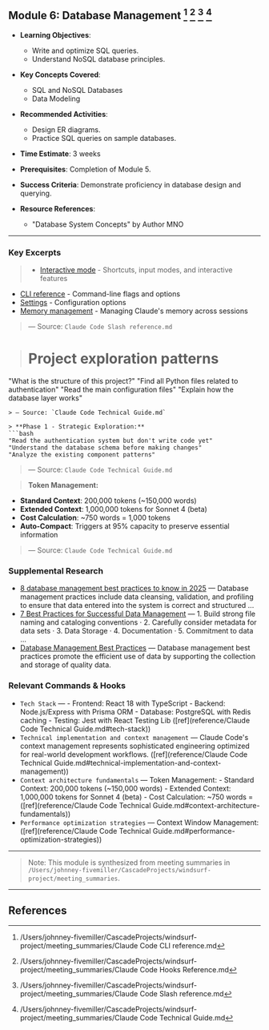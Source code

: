## Module 6: Database Management [^1] [^2] [^3] [^4]

- **Learning Objectives**: 
  - Write and optimize SQL queries.
  - Understand NoSQL database principles.

- **Key Concepts Covered**:
  - SQL and NoSQL Databases
  - Data Modeling

- **Recommended Activities**:
  - Design ER diagrams.
  - Practice SQL queries on sample databases.

- **Time Estimate**: 3 weeks

- **Prerequisites**: Completion of Module 5.

- **Success Criteria**: Demonstrate proficiency in database design and querying.

- **Resource References**: 
  - "Database System Concepts" by Author MNO

---

### Key Excerpts

> * [Interactive mode](/en/docs/claude-code/interactive-mode) - Shortcuts, input modes, and interactive features
* [CLI reference](/en/docs/claude-code/cli-reference) - Command-line flags and options
* [Settings](/en/docs/claude-code/settings) - Configuration options
* [Memory management](/en/docs/claude-code/memory) - Managing Claude's memory across sessions
> — Source: `Claude Code Slash reference.md`

> # Project exploration patterns
"What is the structure of this project?"
"Find all Python files related to authentication"
"Read the main configuration files"
"Explain how the database layer works"
```
> — Source: `Claude Code Technical Guide.md`

> **Phase 1 - Strategic Exploration:**
```bash
"Read the authentication system but don't write code yet"
"Understand the database schema before making changes"
"Analyze the existing component patterns"
```
> — Source: `Claude Code Technical Guide.md`

> **Token Management:**
- **Standard Context**: 200,000 tokens (~150,000 words)
- **Extended Context**: 1,000,000 tokens for Sonnet 4 (beta)
- **Cost Calculation**: ~750 words = 1,000 tokens
- **Auto-Compact**: Triggers at 95% capacity to preserve essential information
> — Source: `Claude Code Technical Guide.md`


### Supplemental Research

- [8 database management best practices to know in 2025](https://www.instaclustr.com/education/data-architecture/8-database-management-best-practices-to-know-in-2025/) — Database management practices include data cleansing, validation, and profiling to ensure that data entered into the system is correct and structured ...
- [7 Best Practices for Successful Data Management](https://www.tableau.com/learn/articles/data-management-best-practices) — 1. Build strong file naming and cataloging conventions · 2. Carefully consider metadata for data sets · 3. Data Storage · 4. Documentation · 5. Commitment to data ...
- [Database Management Best Practices](https://www.dataversity.net/database-management-best-practices/) — Database management best practices promote the efficient use of data by supporting the collection and storage of quality data.

### Relevant Commands & Hooks

- `Tech Stack` — - Frontend: React 18 with TypeScript - Backend: Node.js/Express with Prisma ORM - Database: PostgreSQL with Redis caching - Testing: Jest with React Testing Lib ([ref](reference/Claude Code Technical Guide.md#tech-stack))
- `Technical implementation and context management` — Claude Code's context management represents sophisticated engineering optimized for real-world development workflows. ([ref](reference/Claude Code Technical Guide.md#technical-implementation-and-context-management))
- `Context architecture fundamentals` — Token Management: - Standard Context: 200,000 tokens (~150,000 words) - Extended Context: 1,000,000 tokens for Sonnet 4 (beta) - Cost Calculation: ~750 words = ([ref](reference/Claude Code Technical Guide.md#context-architecture-fundamentals))
- `Performance optimization strategies` — Context Window Management: ([ref](reference/Claude Code Technical Guide.md#performance-optimization-strategies))

---

> Note: This module is synthesized from meeting summaries in `/Users/johnney-fivemiller/CascadeProjects/windsurf-project/meeting_summaries`.


---

## References
[^1]: /Users/johnney-fivemiller/CascadeProjects/windsurf-project/meeting_summaries/Claude Code CLI reference.md
[^2]: /Users/johnney-fivemiller/CascadeProjects/windsurf-project/meeting_summaries/Claude Code Hooks Reference.md
[^3]: /Users/johnney-fivemiller/CascadeProjects/windsurf-project/meeting_summaries/Claude Code Slash reference.md
[^4]: /Users/johnney-fivemiller/CascadeProjects/windsurf-project/meeting_summaries/Claude Code Technical Guide.md
[^5]: /Users/johnney-fivemiller/CascadeProjects/windsurf-project/meeting_summaries/claude-code-insights.md
[^6]: /Users/johnney-fivemiller/CascadeProjects/windsurf-project/meeting_summaries/claude-code-masterclass-insights.md
[^7]: /Users/johnney-fivemiller/CascadeProjects/windsurf-project/meeting_summaries/cloud-code-discussion-insights.md
[^8]: /Users/johnney-fivemiller/CascadeProjects/windsurf-project/meeting_summaries/cloud-code-insights.md
[^9]: /Users/johnney-fivemiller/CascadeProjects/windsurf-project/meeting_summaries/cloud-code-masterclass-insights.md
[^10]: /Users/johnney-fivemiller/CascadeProjects/windsurf-project/meeting_summaries/cloud-code-masterclass.md
[^11]: /Users/johnney-fivemiller/CascadeProjects/windsurf-project/meeting_summaries/cloud-code-workshop.md
